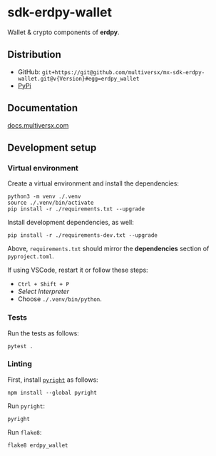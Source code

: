 # sdk-erdpy-wallet

Wallet & crypto components of **erdpy**.

## Distribution

 - GitHub: `git+https://git@github.com/multiversx/mx-sdk-erdpy-wallet.git@v{Version}#egg=erdpy_wallet`
 - [PyPi](https://pypi.org/user/multiversx/)

## Documentation

[docs.multiversx.com](https://docs.multiversx.com/sdk-and-tools/erdpy/erdpy/)

## Development setup

### Virtual environment

Create a virtual environment and install the dependencies:

```
python3 -m venv ./.venv
source ./.venv/bin/activate
pip install -r ./requirements.txt --upgrade
```

Install development dependencies, as well:

```
pip install -r ./requirements-dev.txt --upgrade
```

Above, `requirements.txt` should mirror the **dependencies** section of `pyproject.toml`.

If using VSCode, restart it or follow these steps:
 - `Ctrl + Shift + P`
 - _Select Interpreter_
 - Choose `./.venv/bin/python`.

### Tests

Run the tests as follows:

```
pytest .
```

### Linting

First, install [`pyright`](https://github.com/microsoft/pyright) as follows:

```
npm install --global pyright
```

Run `pyright`:

```
pyright
```

Run `flake8`:

```
flake8 erdpy_wallet
```
